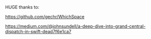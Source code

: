 HUGE thanks to:

https://github.com/gechr/WhichSpace

https://medium.com/@johnsundell/a-deep-dive-into-grand-central-dispatch-in-swift-dead7f6e1ca7

